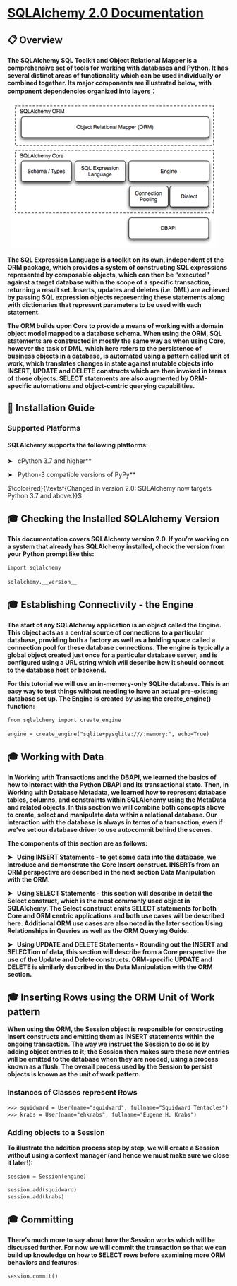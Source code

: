 # [**SQLAlchemy 2.0 Documentation**](https://docs.sqlalchemy.org/en/20/index.html)   

## 📋 Overview

**The SQLAlchemy SQL Toolkit and Object Relational Mapper is a comprehensive set of tools for working with databases and Python. It has several distinct areas of functionality which can be used individually or combined together. Its major components are illustrated below, with component dependencies organized into layers：**

&nbsp; <img src="./Images/Object Relational Mapper (ORM) and the Core.png" alt="ORM and Core"/>


**The SQL Expression Language is a toolkit on its own, independent of the ORM package, which provides a system of constructing SQL expressions represented by composable objects, which can then be “executed” against a target database within the scope of a specific transaction, returning a result set. Inserts, updates and deletes (i.e. DML) are achieved by passing SQL expression objects representing these statements along with dictionaries that represent parameters to be used with each statement.**

**The ORM builds upon Core to provide a means of working with a domain object model mapped to a database schema. When using the ORM, SQL statements are constructed in mostly the same way as when using Core, however the task of DML, which here refers to the persistence of business objects in a database, is automated using a pattern called unit of work, which translates changes in state against mutable objects into INSERT, UPDATE and DELETE constructs which are then invoked in terms of those objects. SELECT statements are also augmented by ORM-specific automations and object-centric querying capabilities.**



## 📣 Installation Guide

### Supported Platforms

#### SQLAlchemy supports the following platforms:

➤ &nbsp; cPython 3.7 and higher**

➤ &nbsp; Python-3 compatible versions of PyPy**

$\color{red}{\textsf{Changed in version 2.0: SQLAlchemy now targets Python 3.7 and above.}}$



## 🎓 Checking the Installed SQLAlchemy Version

**This documentation covers SQLAlchemy version 2.0. If you’re working on a system that already has SQLAlchemy installed, check the version from your Python prompt like this:**

```sqlalchemy version
import sqlalchemy

sqlalchemy.__version__  
```



## 🎓 Establishing Connectivity - the Engine

**The start of any SQLAlchemy application is an object called the Engine. This object acts as a central source of connections to a particular database, providing both a factory as well as a holding space called a connection pool for these database connections. The engine is typically a global object created just once for a particular database server, and is configured using a URL string which will describe how it should connect to the database host or backend.**

**For this tutorial we will use an in-memory-only SQLite database. This is an easy way to test things without needing to have an actual pre-existing database set up. The Engine is created by using the create_engine() function:**

```sqlalchemy version
from sqlalchemy import create_engine

engine = create_engine("sqlite+pysqlite:///:memory:", echo=True)
```




## 🎓 Working with Data

**In Working with Transactions and the DBAPI, we learned the basics of how to interact with the Python DBAPI and its transactional state. Then, in Working with Database Metadata, we learned how to represent database tables, columns, and constraints within SQLAlchemy using the MetaData and related objects. In this section we will combine both concepts above to create, select and manipulate data within a relational database. Our interaction with the database is always in terms of a transaction, even if we’ve set our database driver to use autocommit behind the scenes.**

**The components of this section are as follows:**

**➤ &nbsp; Using INSERT Statements - to get some data into the database, we introduce and demonstrate the Core Insert construct. INSERTs from an ORM perspective are described in the next section Data Manipulation with the ORM.**

**➤ &nbsp; Using SELECT Statements - this section will describe in detail the Select construct, which is the most commonly used object in SQLAlchemy. The Select construct emits SELECT statements for both Core and ORM centric applications and both use cases will be described here. Additional ORM use cases are also noted in the later section Using Relationships in Queries as well as the ORM Querying Guide.**

**➤ &nbsp; Using UPDATE and DELETE Statements - Rounding out the INSERT and SELECTion of data, this section will describe from a Core perspective the use of the Update and Delete constructs. ORM-specific UPDATE and DELETE is similarly described in the Data Manipulation with the ORM section.**



## 🎓 Inserting Rows using the ORM Unit of Work pattern

**When using the ORM, the Session object is responsible for constructing Insert constructs and emitting them as INSERT statements within the ongoing transaction. The way we instruct the Session to do so is by adding object entries to it; the Session then makes sure these new entries will be emitted to the database when they are needed, using a process known as a flush. The overall process used by the Session to persist objects is known as the unit of work pattern.**

### Instances of Classes represent Rows

```Data
>>> squidward = User(name="squidward", fullname="Squidward Tentacles")
>>> krabs = User(name="ehkrabs", fullname="Eugene H. Krabs")
```

### Adding objects to a Session

**To illustrate the addition process step by step, we will create a Session without using a context manager (and hence we must make sure we close it later!):**

```Session
session = Session(engine)
```

```Session.add
session.add(squidward)
session.add(krabs)
```


## 🎓 Committing

**There’s much more to say about how the Session works which will be discussed further. For now we will commit the transaction so that we can build up knowledge on how to SELECT rows before examining more ORM behaviors and features:**

```Session.commit
session.commit()
```


